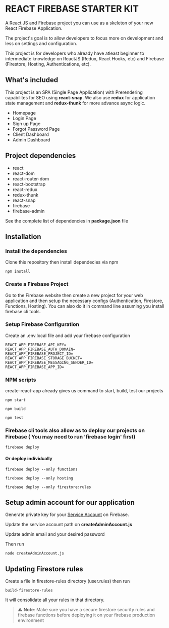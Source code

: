 # REACT FIREBASE STARTER KIT
A React JS and Firebase project you can use as a skeleton of your new React Firebase Application.

The project's goal is to allow developers to focus more on development and less on settings and configuration.

This project is for developers who already have atleast beginner to intermediate knowledge on ReactJS (Redux, React Hooks, etc) and Firebase (Firestore, Hosting, Authentications, etc).

## What's included
This project is an SPA (Single Page Application) with Prerendering capabilites for SEO using **react-snap**. We also use **redux** for application state management and **redux-thunk** for more advance async logic.

- Homepage
- Login Page
- Sign up Page
- Forgot Password Page
- Client Dashboard
- Admin Dashboard

## Project dependencies
- react
- react-dom
- react-router-dom
- react-bootstrap
- react-redux
- redux-thunk
- react-snap
- firebase
- firebase-admin

See the complete list of dependencies in **package.json** file

## Installation

### Install the dependencies
Clone this repository then install dependecies via npm

```
npm install
```
### Create a Firebase Project
Go to the Firebase website then create a new project for your web application and then setup the necessary configs (Authentication, Firestore, Functions, Hosting). You can also do it in command line assuming you install firebase cli tools.

### Setup Firebase Configuration
Create an .env.local file and add your firebase configuration

```
REACT_APP_FIREBASE_API_KEY=
REACT_APP_FIREBASE_AUTH_DOMAIN=
REACT_APP_FIREBASE_PROJECT_ID=
REACT_APP_FIREBASE_STORAGE_BUCKET=
REACT_APP_FIREBASE_MESSAGING_SENDER_ID=
REACT_APP_FIREBASE_APP_ID=
```

### NPM scripts
create-react-app already gives us command to start, build, test our projects

```
npm start
```

```
npm build
```

```
npm test
```

### Firebase cli tools also allow as to deploy our projects on Firebase ( You may need to run 'firebase login' first)

```
firebase deploy
```

#### Or deploy individually
```
firebase deploy --only functions
```

```
firebase deploy --only hosting
```

```
firebase deploy --only firestore:rules
```


## Setup admin account for our application

Generate private key for your [Service Account](https://console.firebase.google.com/project/_/settings/serviceaccounts/adminsdk) on Firebase.

Update the service account path on **createAdminAccount.js**

Update admin email and your desired password

Then run 

```
node createAdminAccount.js
```

## Updating Firestore rules

Create a file in firestore-rules directory (user.rules) then run

```
build-firestore-rules
```

It will consolidate all your rules in that directory.

> :warning: **Note**: Make sure you have a secure firestore security rules and firebase functions before deploying it on your firebase production environment
